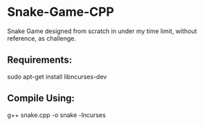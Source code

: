 # Snake-Game-CPP
Snake Game designed from scratch in under my time limit, without reference, as challenge.


## Requirements:

sudo apt-get install libncurses-dev

## Compile Using:

g++ snake.cpp -o snake -lncurses
